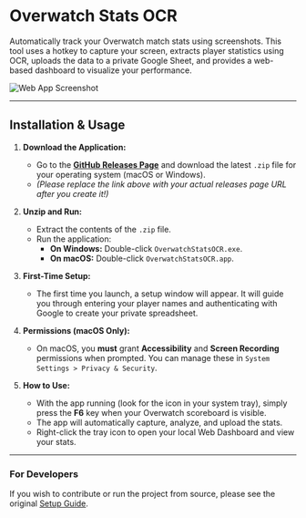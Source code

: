 # Overwatch Stats OCR

Automatically track your Overwatch match stats using screenshots. This tool uses a hotkey to capture your screen, extracts player statistics using OCR, uploads the data to a private Google Sheet, and provides a web-based dashboard to visualize your performance.

![Web App Screenshot](https://i.imgur.com/example.png) <!-- Placeholder image -->

---

## Installation & Usage

1.  **Download the Application:**
    -   Go to the [**GitHub Releases Page**](https://github.com/your-username/your-repo/releases) and download the latest `.zip` file for your operating system (macOS or Windows).
    -   *(Please replace the link above with your actual releases page URL after you create it!)*

2.  **Unzip and Run:**
    -   Extract the contents of the `.zip` file.
    -   Run the application:
        -   **On Windows:** Double-click `OverwatchStatsOCR.exe`.
        -   **On macOS:** Double-click `OverwatchStatsOCR.app`.

3.  **First-Time Setup:**
    -   The first time you launch, a setup window will appear. It will guide you through entering your player names and authenticating with Google to create your private spreadsheet.

4.  **Permissions (macOS Only):**
    -   On macOS, you **must** grant **Accessibility** and **Screen Recording** permissions when prompted. You can manage these in `System Settings > Privacy & Security`.

5.  **How to Use:**
    -   With the app running (look for the icon in your system tray), simply press the **F6** key when your Overwatch scoreboard is visible.
    -   The app will automatically capture, analyze, and upload the stats.
    -   Right-click the tray icon to open your local Web Dashboard and view your stats.

---

### For Developers

If you wish to contribute or run the project from source, please see the original [Setup Guide](SETUP.md).
